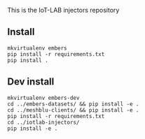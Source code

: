 This is the IoT-LAB injectors repository


Install
-------

	mkvirtualenv embers
	pip install -r requirements.txt
	pip install .


Dev install
-----------

	mkvirtualenv embers-dev
	cd ../embers-datasets/ && pip install -e .
	cd ../meshblu-clients/ && pip install -e .
	pip install -r requirements.txt
	cd ../iotlab-injectors/
	pip install -e .
